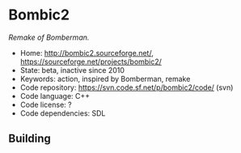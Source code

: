 # Bombic2

_Remake of Bomberman._

- Home: http://bombic2.sourceforge.net/, https://sourceforge.net/projects/bombic2/
- State: beta, inactive since 2010
- Keywords: action, inspired by Bomberman, remake
- Code repository: https://svn.code.sf.net/p/bombic2/code/ (svn)
- Code language: C++
- Code license: ?
- Code dependencies: SDL

## Building
